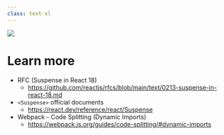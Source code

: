 ```yaml
---
class: text-xl
---
```


<img src="/images/bar-02.png" class="absolute top-0 left-0" />

# Learn more

- RFC (Suspense in React 18)
  - https://github.com/reactjs/rfcs/blob/main/text/0213-suspense-in-react-18.md
- `<Suspense>` official documents
  - https://react.dev/reference/react/Suspense
- Webpack - Code Splitting (Dynamic Imports)
  - https://webpack.js.org/guides/code-splitting/#dynamic-imports